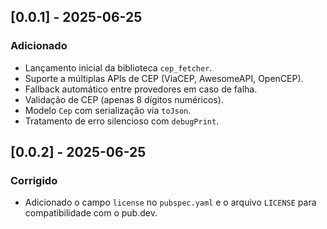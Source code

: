 ## [0.0.1] - 2025-06-25
### Adicionado
- Lançamento inicial da biblioteca `cep_fetcher`.
- Suporte a múltiplas APIs de CEP (ViaCEP, AwesomeAPI, OpenCEP).
- Fallback automático entre provedores em caso de falha.
- Validação de CEP (apenas 8 dígitos numéricos).
- Modelo `Cep` com serialização via `toJson`.
- Tratamento de erro silencioso com `debugPrint`.

## [0.0.2] - 2025-06-25
### Corrigido
- Adicionado o campo `license` no `pubspec.yaml` e o arquivo `LICENSE` para compatibilidade com o pub.dev.